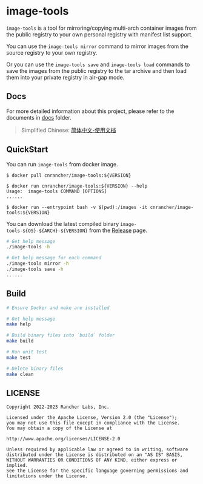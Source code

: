 # image-tools

`image-tools` is a tool for mirroring/copying multi-arch container images from the public registry to your own personal registry with manifest list support.

You can use the `image-tools mirror` command to mirror images from the source registry to your own registry.

Or you can use the `image-tools save` and `image-tools load` commands to save the images from the public registry to the tar archive and then load them into your private registry in air-gap mode.

## Docs

For more detailed information about this project, please refer to the documents in [docs](docs/) folder.

> Simplified Chinese: [简体中文-使用文档](./docs/zh_CN/README.md)

## QuickStart

You can run `image-tools` from docker image.

```console
$ docker pull cnrancher/image-tools:${VERSION}

$ docker run cnrancher/image-tools:${VERSION} --help
Usage:	image-tools COMMAND [OPTIONS]
......

$ docker run --entrypoint bash -v $(pwd):/images -it cnrancher/image-tools:${VERSION}
```

You can download the latest compiled binary `image-tools-${OS}-${ARCH}-${VERSION}` from the [Release](https://github.com/cnrancher/image-tools/releases) page.

```sh
# Get help message
./image-tools -h

# Get help message for each command
./image-tools mirror -h
./image-tools save -h
......
```

## Build

```sh
# Ensure Docker and make are installed

# Get help message
make help

# Build binary files into `build` folder
make build

# Run unit test
make test

# Delete binary files
make clean
```

## LICENSE

    Copyright 2022-2023 Rancher Labs, Inc.

    Licensed under the Apache License, Version 2.0 (the "License");
    you may not use this file except in compliance with the License.
    You may obtain a copy of the License at

    http://www.apache.org/licenses/LICENSE-2.0

    Unless required by applicable law or agreed to in writing, software
    distributed under the License is distributed on an "AS IS" BASIS,
    WITHOUT WARRANTIES OR CONDITIONS OF ANY KIND, either express or implied.
    See the License for the specific language governing permissions and
    limitations under the License.
